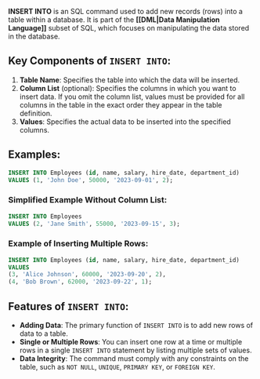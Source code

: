 **INSERT INTO** is an SQL command used to add new records (rows) into a table within a database. It is part of the **[[DML|Data Manipulation Language]]** subset of SQL, which focuses on manipulating the data stored in the database.
## Key Components of `INSERT INTO`:

1. **Table Name**: Specifies the table into which the data will be inserted.
2. **Column List** (optional): Specifies the columns in which you want to insert data. If you omit the column list, values must be provided for all columns in the table in the exact order they appear in the table definition.
3. **Values**: Specifies the actual data to be inserted into the specified columns.

## Examples:

```sql
INSERT INTO Employees (id, name, salary, hire_date, department_id)
VALUES (1, 'John Doe', 50000, '2023-09-01', 2);
```

### Simplified Example Without Column List:
```sql
INSERT INTO Employees 
VALUES (2, 'Jane Smith', 55000, '2023-09-15', 3);
```

### Example of Inserting Multiple Rows:
```sql
INSERT INTO Employees (id, name, salary, hire_date, department_id)
VALUES 
(3, 'Alice Johnson', 60000, '2023-09-20', 2),
(4, 'Bob Brown', 62000, '2023-09-22', 1);
```

## Features of `INSERT INTO`:

- **Adding Data**: The primary function of `INSERT INTO` is to add new rows of data to a table.
- **Single or Multiple Rows**: You can insert one row at a time or multiple rows in a single `INSERT INTO` statement by listing multiple sets of values.
- **Data Integrity**: The command must comply with any constraints on the table, such as `NOT NULL`, `UNIQUE`, `PRIMARY KEY`, or `FOREIGN KEY`.
